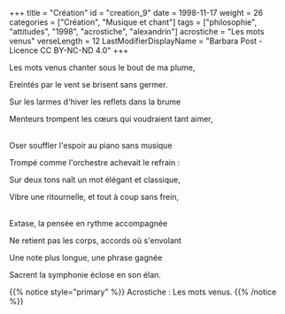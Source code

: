 +++
title = "Création"
id = "creation_9"
date = 1998-11-17
weight = 26
categories = ["Création", "Musique et chant"]
tags = ["philosophie", "attitudes", "1998", "acrostiche", "alexandrin"]
acrostiche = "Les mots venus"
verseLength = 12
LastModifierDisplayName = "Barbara Post - Licence CC BY-NC-ND 4.0"
+++

Les mots venus chanter sous le bout de ma plume,

Ereintés par le vent se brisent sans germer.

Sur les larmes d'hiver les reflets dans la brume

Menteurs trompent les cœurs qui voudraient tant aimer,

 \
Oser souffler l'espoir au piano sans musique

Trompé comme l'orchestre achevait le refrain :

Sur deux tons naît un mot élégant et classique,

Vibre une ritournelle, et tout à coup sans frein,

 \
Extase, la pensée en rythme accompagnée

Ne retient pas les corps, accords où s'envolant

Une note plus longue, une phrase gagnée

Sacrent la symphonie éclose en son élan.

{{% notice style="primary" %}}
Acrostiche : Les mots venus.
{{% /notice %}}
